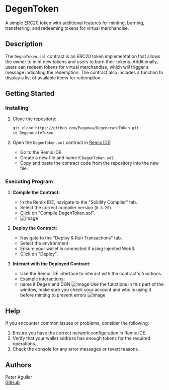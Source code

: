 # DegenToken

A simple ERC20 token with additional features for minting, burning, transferring, and redeeming tokens for virtual merchandise.

## Description

The `DegenToken.sol` contract is an ERC20 token implementation that allows the owner to mint new tokens and users to burn their tokens. Additionally, users can redeem tokens for virtual merchandise, which will trigger a message indicating the redemption. The contract also includes a function to display a list of available items for redemption.

## Getting Started

### Installing

1. Clone the repository:
   ```sh
   git clone https://github.com/Pagamaa/DegenerateToken.git
   cd DegenerateToken
   ```

2. Open the `DegenToken.sol` contract in [Remix IDE](https://remix.ethereum.org/):
   - Go to the Remix IDE.
   - Create a new file and name it `DegenToken.sol`.
   - Copy and paste the contract code from the repository into the new file.

### Executing Program

1. **Compile the Contract:**
   - In the Remix IDE, navigate to the "Solidity Compiler" tab.
   - Select the correct compiler version (`0.8.26`).
   - Click on "Compile DegenToken.sol".
   - ![image](https://github.com/user-attachments/assets/87398ccc-82f8-4e1b-a47b-9f818042f6f9)


2. **Deploy the Contract:**
   - Navigate to the "Deploy & Run Transactions" tab.
   - Select the environment 
   - Ensure your wallet is connected if using Injected Web3.
   - Click on "Deploy".

3. **Interact with the Deployed Contract:**
   - Use the Remix IDE interface to interact with the contract's functions.
   - Example interactions:
   - name it Degen and DGN
![image](https://github.com/user-attachments/assets/eb1e7c79-2c6e-4e2e-922e-af52511f3bf1)
Use the functions in this part of the window, make sure you check your account and who is using it before minting to prevent errors
![image](https://github.com/user-attachments/assets/d30feb59-02c6-4fa4-a328-dfbf55996725)



## Help

If you encounter common issues or problems, consider the following:

1. Ensure you have the correct network configuration in Remix IDE.
2. Verify that your wallet address has enough tokens for the required operations.
3. Check the console for any error messages or revert reasons.

## Authors

Peter Aguilar  
[GitHub](https://github.com/Pagamaa)
